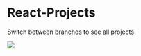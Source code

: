 # React-Projects
Switch between branches to see all projects

![](https://upload.wikimedia.org/wikipedia/commons/a/a7/React-icon.svg)
